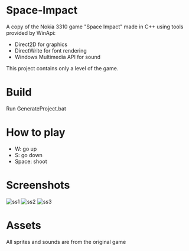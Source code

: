 # Space-Impact
A copy of the Nokia 3310 game "Space Impact" made in C++ using tools provided by WinApi:
  - Direct2D for graphics
  - DirectWrite for font rendering
  - Windows Multimedia API for sound
  
This project contains only a level of the game.
  
# Build
Run GenerateProject.bat

# How to play
  - W: go up
  - S: go down
  - Space: shoot
  
# Screenshots
![ss1](https://user-images.githubusercontent.com/61079773/128534800-ada476b2-a67f-40a6-8ed8-a0df2f666209.png)
![ss2](https://user-images.githubusercontent.com/61079773/128534808-3e5aeba5-5740-464c-9dc5-2783cc541e3e.png)
![ss3](https://user-images.githubusercontent.com/61079773/128534818-3228ff55-8924-4d6d-bbb1-4d17fdacc0e7.png)

# Assets
All sprites and sounds are from the original game
